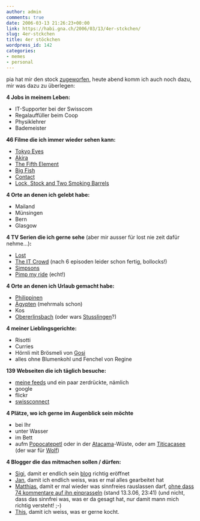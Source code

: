 ```yaml
---
author: admin
comments: true
date: 2006-03-13 21:26:23+00:00
link: https://habi.gna.ch/2006/03/13/4er-stckchen/
slug: 4er-stckchen
title: 4er stöckchen
wordpress_id: 142
categories:
- memes
- personal
---
```


pia hat mir den stock [zugeworfen](http://3.14a.ch/archives/2006/03/09/4er-stockchen/), heute abend komm ich auch noch dazu, mir was dazu zu überlegen:

**4 Jobs in meinem Leben:**
- IT-Supporter bei der Swisscom
- Regalauffüller beim Coop
- Physiklehrer
- Bademeister

<del>**4**</del>**6 Filme die ich immer wieder sehen kann:**
- [Tokyo Eyes](https://imdb.com/title/tt0157117/)
- [Akira](https://imdb.com/title/tt0094625/)
- [The Fifth Element](https://imdb.com/title/tt0119116/)
- [Big Fish](https://imdb.com/title/tt0319061/)
- [Contact](https://imdb.com/title/tt0118884/)
- [Lock, Stock and Two Smoking Barrels](https://imdb.com/title/tt0120735/)

**4 Orte an denen ich gelebt habe:**
- Mailand
- Münsingen
- Bern
- Glasgow

**4 TV Serien die ich gerne sehe** (aber mir ausser für lost nie zeit dafür nehme...)**:**
- [Lost](http://www.torrentspy.com/directory.asp?mode=sub&id=303)
- [The IT Crowd](http://www.channel4.com/entertainment/tv/microsites/I/itcrowd/) (nach 6 episoden leider schon fertig, bollocks!)
- [Simpsons](http://www.thesimpsons.com/)
- [Pimp my ride](http://www.mtv.com/onair/dyn/pimp_my_ride) (echt!)

**4 Orte an denen ich Urlaub gemacht habe:**
- [Philippinen](https://habi.gna.ch/pics/philippinen05/)
- [Ägypten](https://habi.gna.ch/pics/Sharm/) (mehrmals schon)
- Kos
- [Obererlinsbach](http://map.search.ch/obererlinsbach) (oder wars [Stusslingen](http://map.search.ch/obererlinsbach?z=64)?)

**4 meiner Lieblingsgerichte:**
- Risotti
- Curries
- Hörnli mit Brösmeli von [Gosi](https://flickr.com/photos/habi/71188032/)
- alles ohne Blumenkohl und Fenchel von Regine

**139 Webseiten die ich täglich besuche:**
- [meine feeds](https://habi.gna.ch/MySubscriptions.opml) und ein paar zerdrückte, nämlich
- google
- flickr
- [swissconnect](http://swissconnect.ch/)

**4 Plätze, wo ich gerne im Augenblick sein möchte**
 - bei Ihr
 - unter Wasser
 - im Bett
 - aufm [Popocatepetl](http://images.google.com/images?hl=en&client=safari&rls=en&q=Popocatepetl&spell=1&sa=N&tab=wi) oder in der [Atacama](http://images.google.com/images?svnum=10&hl=en&lr=&client=safari&rls=en&q=Atacama&btnG=Search)-Wüste, oder am [Titicacasee](http://images.google.com/images?svnum=10&hl=en&lr=&client=safari&rls=en&q=titicaca&btnG=Search) (der war für [Wolf](https://flickr.com/photos/habi/tags/wolf/))
 
 **4 Blogger die das mitmachen sollen / dürfen:**
 - [Sigi](http://www.slf.ch/staff/pers-home/sigrist/sigrist-en.html), damit er endlich sein [blog](http://sigi.freeflux.net/) richtig eröffnet
 - [Jan](https://pieceoplastic.com/), damit ich endlich weiss, was er mal alles gearbeitet hat
 - [Matthias](http://www.gutfeldt.ch/matthias/blog/index.php), damit er mal wieder was sinnfreies rauslassen darf, [ohne dass 74 kommentare auf ihn einprasseln](http://blog.ch/blog/archives/2006/03/13/swiss-blog-awards-blogch-ist-neutral-und-unabhangig/) (stand 13.3.06, 23:41) (und nicht, dass das sinnfrei was, was er da gesagt hat, nur damit mann mich richtig versteht! ;-)
 - [This](http://borniert.com/), damit ich weiss, was er gerne kocht.
